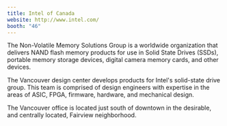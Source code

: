 ```yaml
---
title: Intel of Canada
website: http://www.intel.com/
booth: "46"
---
```


The Non-Volatile Memory Solutions Group is a worldwide organization that delivers NAND flash memory products for use in Solid State Drives (SSDs), portable memory storage devices, digital camera memory cards, and other devices.

The Vancouver design center develops products for Intel's solid-state drive group. This team is comprised of design engineers with expertise in the areas of ASIC, FPGA, firmware, hardware, and mechanical design.

The Vancouver office is located just south of downtown in the desirable, and centrally located, Fairview neighborhood.
